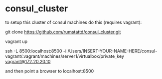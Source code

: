 # consul_cluster

to setup this cluster of consul machines do this (requires vagrant):


git clone https://github.com/rumstattd/consul_cluster.git

vagrant up

ssh -L 8500:localhost:8500 -i /Users/INSERT-YOUR-NAME-HERE/consul-vagrant/.vagrant/machines/server1/virtualbox/private_key vagrant@172.20.20.10


and then point a browser to localhost:8500
